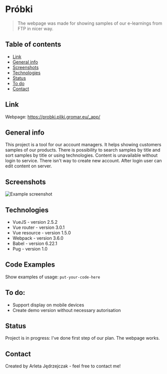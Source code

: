 # Próbki
> The webpage was made for showing samples of our e-learnings from FTP in nicer way.

## Table of contents
* [Link](#link)
* [General info](#general-info)
* [Screenshots](#screenshots)
* [Technologies](#technologies)
* [Status](#status)
* [To do](#to-do)
* [Contact](#contact)

## Link
Webpage: https://probki.pliki.gromar.eu/_app/

## General info
This project is a tool for our account managers. It helps showing customers samples of our products.
There is possibility to search samples by title and sort samples by title or using technologies.
Content is unavailable without login to service. There isn't way to create new account.
After login user can edit content on server.

## Screenshots
![Example screenshot](./img/screenshot.png)

## Technologies
* VueJS - version 2.5.2
* Vue router - version 3.0.1
* Vue resource - version 1.5.0
* Webpack - version 3.6.0
* Babel - version 6.22.1
* Pug - version 1.0

## Code Examples
Show examples of usage:
`put-your-code-here`

## To do:
* Support display on mobile devices
* Create demo version without necessary autorisation

## Status
Project is in progress: I've done first step of our plan. The webpage works.

## Contact
Created by Arleta Jędrzejczak - feel free to contact me!
